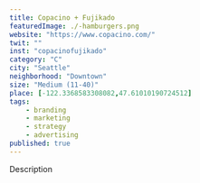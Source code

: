 ```yaml
---
title: Copacino + Fujikado
featuredImage: ./-hamburgers.png
website: "https://www.copacino.com/"
twit: ""
inst: "copacinofujikado"
category: "C"
city: "Seattle"
neighborhood: "Downtown"
size: "Medium (11-40)"
place: [-122.3368583308082,47.61010190724512]
tags:
    - branding
    - marketing
    - strategy
    - advertising
published: true
---
```


Description
